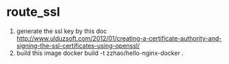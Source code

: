 # route_ssl
  1. generate the ssl key by this doc
      http://www.ulduzsoft.com/2012/01/creating-a-certificate-authority-and-signing-the-ssl-certificates-using-openssl/
  2. build this image
            docker build -t zzhao/hello-nginx-docker .

